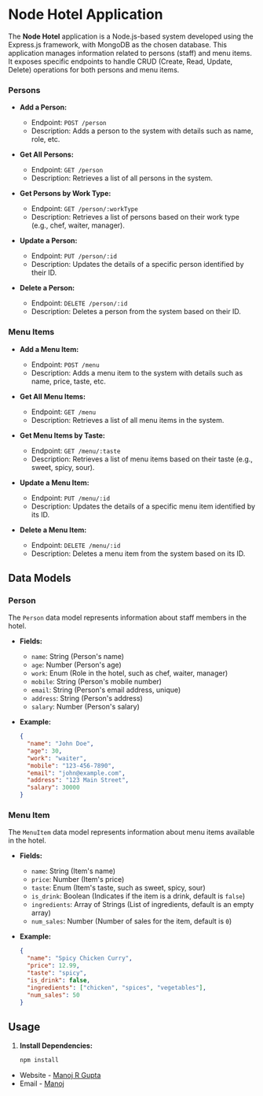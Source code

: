 # Node Hotel Application

The **Node Hotel** application is a Node.js-based system developed using the Express.js framework, with MongoDB as the chosen database. This application manages information related to persons (staff) and menu items. It exposes specific endpoints to handle CRUD (Create, Read, Update, Delete) operations for both persons and menu items.

### Persons

- **Add a Person:**

  - Endpoint: `POST /person`
  - Description: Adds a person to the system with details such as name, role, etc.

- **Get All Persons:**

  - Endpoint: `GET /person`
  - Description: Retrieves a list of all persons in the system.

- **Get Persons by Work Type:**

  - Endpoint: `GET /person/:workType`
  - Description: Retrieves a list of persons based on their work type (e.g., chef, waiter, manager).

- **Update a Person:**

  - Endpoint: `PUT /person/:id`
  - Description: Updates the details of a specific person identified by their ID.

- **Delete a Person:**
  - Endpoint: `DELETE /person/:id`
  - Description: Deletes a person from the system based on their ID.

### Menu Items

- **Add a Menu Item:**

  - Endpoint: `POST /menu`
  - Description: Adds a menu item to the system with details such as name, price, taste, etc.

- **Get All Menu Items:**

  - Endpoint: `GET /menu`
  - Description: Retrieves a list of all menu items in the system.

- **Get Menu Items by Taste:**

  - Endpoint: `GET /menu/:taste`
  - Description: Retrieves a list of menu items based on their taste (e.g., sweet, spicy, sour).

- **Update a Menu Item:**

  - Endpoint: `PUT /menu/:id`
  - Description: Updates the details of a specific menu item identified by its ID.

- **Delete a Menu Item:**
  - Endpoint: `DELETE /menu/:id`
  - Description: Deletes a menu item from the system based on its ID.

## Data Models

### Person

The `Person` data model represents information about staff members in the hotel.

- **Fields:**

  - `name`: String (Person's name)
  - `age`: Number (Person's age)
  - `work`: Enum (Role in the hotel, such as chef, waiter, manager)
  - `mobile`: String (Person's mobile number)
  - `email`: String (Person's email address, unique)
  - `address`: String (Person's address)
  - `salary`: Number (Person's salary)

- **Example:**
  ```json
  {
    "name": "John Doe",
    "age": 30,
    "work": "waiter",
    "mobile": "123-456-7890",
    "email": "john@example.com",
    "address": "123 Main Street",
    "salary": 30000
  }
  ```

### Menu Item

The `MenuItem` data model represents information about menu items available in the hotel.

- **Fields:**

  - `name`: String (Item's name)
  - `price`: Number (Item's price)
  - `taste`: Enum (Item's taste, such as sweet, spicy, sour)
  - `is_drink`: Boolean (Indicates if the item is a drink, default is `false`)
  - `ingredients`: Array of Strings (List of ingredients, default is an empty array)
  - `num_sales`: Number (Number of sales for the item, default is `0`)

- **Example:**
  
  ```json
  {
    "name": "Spicy Chicken Curry",
    "price": 12.99,
    "taste": "spicy",
    "is_drink": false,
    "ingredients": ["chicken", "spices", "vegetables"],
    "num_sales": 50
  }
  ```

## Usage

1. **Install Dependencies:**
   ```bash
   npm install
   ```

- Website - [Manoj R Gupta](https://manoj-gupta-profile.vercel.app/)
- Email - [Manoj](manoj.gupta16539@sakec.ac.in)
